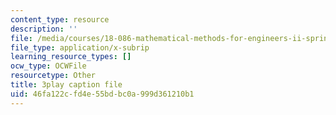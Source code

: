 ```yaml
---
content_type: resource
description: ''
file: /media/courses/18-086-mathematical-methods-for-engineers-ii-spring-2006/46fa122cfd4e55bdbc0a999d361210b1_r1-r1t5i58g.vtt
file_type: application/x-subrip
learning_resource_types: []
ocw_type: OCWFile
resourcetype: Other
title: 3play caption file
uid: 46fa122c-fd4e-55bd-bc0a-999d361210b1
---
```

